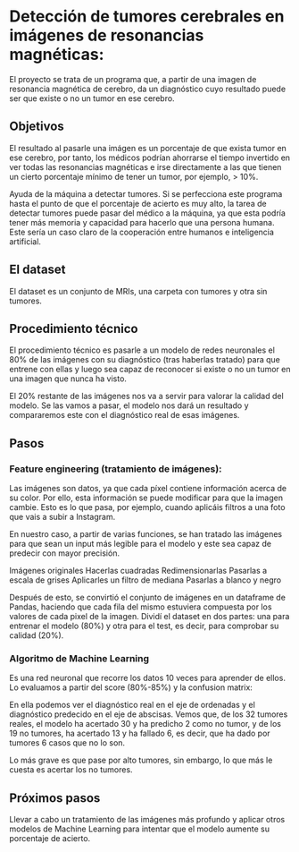 # **Detección de tumores cerebrales en imágenes de resonancias magnéticas:**

El proyecto se trata de un programa que, a partir de una imagen de resonancia magnética de cerebro, da un diagnóstico cuyo resultado puede ser que existe o no un tumor en ese cerebro.

## **Objetivos**

El resultado al pasarle una imágen es un porcentaje de que exista tumor en ese cerebro, por tanto, los médicos podrían ahorrarse el tiempo invertido en ver todas las resonancias magnéticas e irse directamente a las que tienen un cierto porcentaje mínimo de tener un tumor, por ejemplo, > 10%.

Ayuda de la máquina a detectar tumores. Si se perfecciona este programa hasta el punto de que el porcentaje de acierto es muy alto, la tarea de detectar tumores puede pasar del médico a la máquina, ya que esta podría tener más memoria y capacidad para hacerlo que una persona humana. Este sería un caso claro de la cooperación entre humanos e inteligencia artificial.
    
## **El dataset**

El dataset es un conjunto de MRIs, una carpeta con tumores y otra sin tumores.

## **Procedimiento técnico**

El procedimiento técnico es pasarle a un modelo de redes neuronales el 80% de las imágenes con su diagnóstico (tras haberlas tratado) para que entrene con ellas y luego sea capaz de reconocer si existe o no un tumor en una imagen que nunca ha visto.

El 20% restante de las imágenes nos va a servir para valorar la calidad del modelo. Se las vamos a pasar, el modelo nos dará un resultado y compararemos este con el diagnóstico real de esas imágenes.

## **Pasos**

### **Feature engineering (tratamiento de imágenes):**

Las imágenes son datos, ya que cada píxel contiene información acerca de su color. Por ello, esta información se puede modificar para que la imagen cambie. Esto es lo que pasa, por ejemplo, cuando aplicáis filtros a una foto que vais a subir a Instagram.

En nuestro caso, a partir de varias funciones, se han tratado las imágenes para que sean un input más legible para el modelo y este sea capaz de predecir con mayor precisión.

Imágenes originales
Hacerlas cuadradas
Redimensionarlas
Pasarlas a escala de grises
Aplicarles un filtro de mediana
Pasarlas a blanco y negro










Después de esto, se convirtió el conjunto de imágenes en un dataframe de Pandas, haciendo que cada fila del mismo estuviera compuesta por los valores de cada pixel de la imagen. Dividí el dataset en dos partes: una para entrenar el modelo (80%) y otra para el test, es decir, para comprobar su calidad (20%).
        
### **Algoritmo de Machine Learning**

Es una red neuronal que recorre los datos 10 veces para aprender de ellos. Lo evaluamos a partir del score (80%-85%) y la confusion matrix:



En ella podemos ver el diagnóstico real en el eje de ordenadas y el diagnóstico predecido en el eje de abscisas. Vemos que, de los 32 tumores reales, el modelo ha acertado 30 y ha predicho 2 como no tumor, y de los 19 no tumores, ha acertado 13 y ha fallado 6, es decir, que ha dado por tumores 6 casos que no lo son.

Lo más grave es que pase por alto tumores, sin embargo, lo que más le cuesta es acertar los no tumores.

## **Próximos pasos**

Llevar a cabo un tratamiento de las imágenes más profundo y aplicar otros modelos de Machine Learning para intentar que el modelo aumente su porcentaje de acierto.

